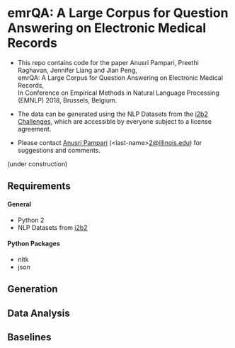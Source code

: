 # emrQA: A Large Corpus for Question Answering on Electronic Medical Records

- This repo contains code for the paper
Anusri Pampari, Preethi Raghavan, Jennifer Liang and Jian Peng,  
emrQA: A Large Corpus for Question Answering on Electronic Medical Records,  
In Conference on Empirical Methods in Natural Language Processing (EMNLP) 2018, Brussels, Belgium.

- The data can be generated using the NLP Datasets from the [i2b2 Challenges][i2b2-datasets], which are accessible by everyone subject to a license agreement. 
- Please contact [Anusri Pampari][anusri-home] (\<last-name\>2@illinois.edu)  for suggestions and comments.

(under construction)

## Requirements
#### General
- Python 2
- NLP Datasets from [i2b2][i2b2-datasets]

#### Python Packages
- nltk
- json

[i2b2-datasets]: https://www.i2b2.org/NLP/DataSets/
[anusri-home]: https://www.linkedin.com/in/anusri-pampari-594bb5126/

## Generation

## Data Analysis

## Baselines
